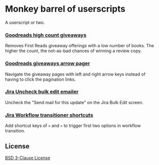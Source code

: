 # Monkey barrel of userscripts

A userscript or two.

### [Goodreads high count giveaways](./goodreads-giveaway-high-count.user.js)

Removes First Reads giveaway offerings with a low number of books.
The higher the count, the not-as-bad chances of winning a review copy.

### [Goodreads giveaways arrow pager](./goodreads-arrow-pager.user.js)

Navigate the giveaway pages with left and right arrow keys instead of
having to click the pagination links.

### [Jira Uncheck bulk edit emailer](./jira-uncheck-bulk-edit-mailer.user.js)

Uncheck the "Send mail for this update" on the Jira Bulk Edit screen.

### [Jira Workflow transitioner shortcuts](./jira-workflow-transitioner.user.js)

Add shortcut keys of `>` and `<` to trigger first two options in workflow transition.


## License

[BSD 3-Clause License](http://opensource.org/licenses/BSD-3-Clause)
